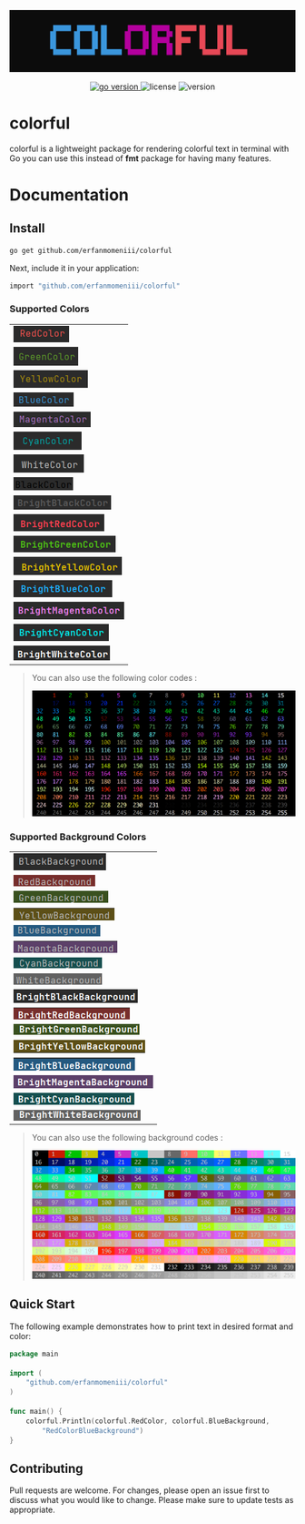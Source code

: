 ![image description](./assets/photo/logo.png)
<p align="center">
<a href="https://pkg.go.dev/github.com/mehditeymorian/koi/v3?tab=doc"target="_blank">
    <img src="https://img.shields.io/badge/Go-1.19+-00ADD8?style=for-the-badge&logo=go" alt="go version" />
</a>

<img src="https://img.shields.io/badge/license-MIT-magenta?style=for-the-badge&logo=none" alt="license" />
<img src="https://img.shields.io/badge/Version-1.0.0-red?style=for-the-badge&logo=none" alt="version" />
</p>

# colorful

colorful is a lightweight package for rendering colorful text in terminal with Go you can use this instead of **fmt** package for having many features.


# Documentation
## Install
```bash
go get github.com/erfanmomeniii/colorful
```   
Next, include it in your application:
```bash
import "github.com/erfanmomeniii/colorful"
``` 
### Supported Colors

|                                                                 |
|:----------------------------------------------------------------|
| ![red color](./assets/photo/colors/Red.png)                     |
| ![green color](./assets/photo/colors/Green.png)                 |
| ![yellow color](./assets/photo/colors/Yellow.png)               |
| ![blue color](./assets/photo/colors/Blue.png)                   |
| ![magenta color](./assets/photo/colors/Magenta.png)             |
| ![cyan color](./assets/photo/colors/Cyan.png)                   |
| ![white color](./assets/photo/colors/White.png)                 | 
| ![black color](./assets/photo/colors/Black.png)                 |
| ![brightBlack color](./assets/photo/colors/BrightBlack.png)     |
| ![brightRed color](./assets/photo/colors/BrightRed.png)         |
| ![brightGreen color](./assets/photo/colors/BrightGreen.png)     |
| ![brightYellow color](./assets/photo/colors/BrightYellow.png)   |
| ![brightBlue color](./assets/photo/colors/BrightBlue.png)       |
| ![brightMagenta color](./assets/photo/colors/BrightMagenta.png) |
| ![brightCyan color](./assets/photo/colors/BrightCyan.png)       |
| ![brightWhite color](./assets/photo/colors/BrightWhite.png)     |
>You can also use the following color codes :
>
>![color code](./assets/photo/colors/code.png)

### Supported Background Colors
|                                                                      |
|:---------------------------------------------------------------------| 
| ![black background](./assets/photo/backgrounds/Black.png)                 |
| ![red background](./assets/photo/backgrounds/Red.png)                     |
| ![green background](./assets/photo/backgrounds/Green.png)                 |
| ![yellow background](./assets/photo/backgrounds/Yellow.png)               |
| ![blue background](./assets/photo/backgrounds/Blue.png)                   |
| ![magenta background](./assets/photo/backgrounds/Magenta.png)             |
| ![cyan background](./assets/photo/backgrounds/Cyan.png)                   |
| ![white background](./assets/photo/backgrounds/White.png)                 |
| ![brightBlack background](./assets/photo/backgrounds/BrightBlack.png)     |
| ![brightRed background](./assets/photo/backgrounds/BrightRed.png)         |
| ![brightGreen background](./assets/photo/backgrounds/BrightGreen.png)     |
| ![brightYellow background](./assets/photo/backgrounds/BrightYellow.png)   |
| ![brightBlue background](./assets/photo/backgrounds/BrightBlue.png)       |
| ![brightMagenta background](./assets/photo/backgrounds/BrightMagenta.png) |
| ![brightCyan background](./assets/photo/backgrounds/BrightCyan.png)       |
| ![brightWhite background](./assets/photo/backgrounds/BrightWhite.png)     |
>You can also use the following background codes :
>
>![color code](./assets/photo/backgrounds/code.png)

## Quick Start

The following example demonstrates how to print text in desired format and color:
```go
package main

import (
	"github.com/erfanmomeniii/colorful"
)

func main() {
	colorful.Println(colorful.RedColor, colorful.BlueBackground, 
		"RedColorBlueBackground")
}

```

## Contributing
Pull requests are welcome. For changes, please open an issue first to discuss what you would like to change.
Please make sure to update tests as appropriate.

